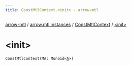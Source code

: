 ```yaml
---
title: ConstMtlContext.<init> - arrow-mtl
---
```


[arrow-mtl](../../index.html) / [arrow.mtl.instances](../index.html) / [ConstMtlContext](index.html) / [&lt;init&gt;](./-init-.html)

# &lt;init&gt;

`ConstMtlContext(MA: Monoid<`[`A`](index.html#A)`>)`